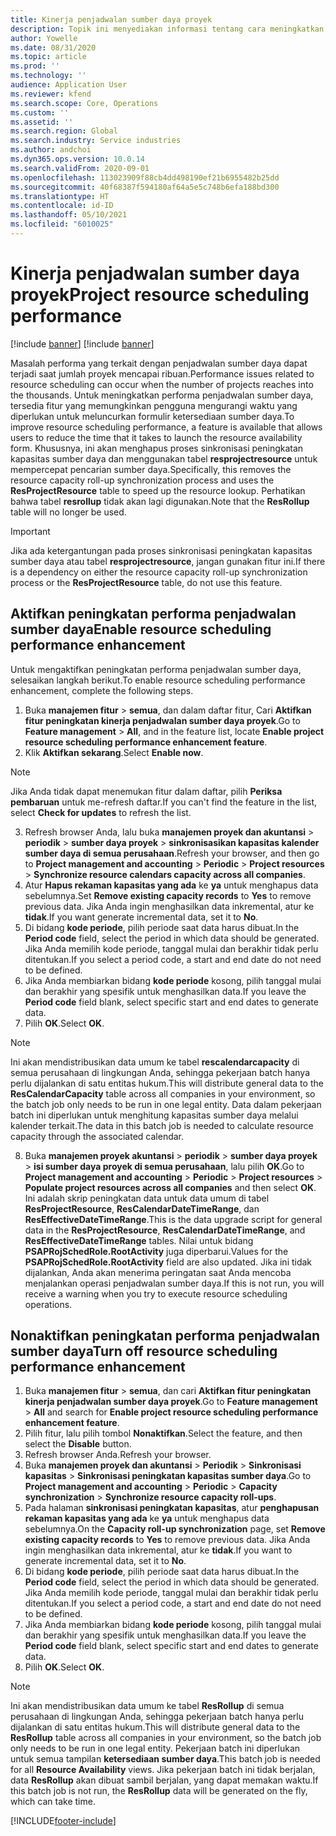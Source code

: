 ```yaml
---
title: Kinerja penjadwalan sumber daya proyek
description: Topik ini menyediakan informasi tentang cara meningkatkan kinerja penjadwalan sumber daya untuk sejumlah besar proyek.
author: Yowelle
ms.date: 08/31/2020
ms.topic: article
ms.prod: ''
ms.technology: ''
audience: Application User
ms.reviewer: kfend
ms.search.scope: Core, Operations
ms.custom: ''
ms.assetid: ''
ms.search.region: Global
ms.search.industry: Service industries
ms.author: andchoi
ms.dyn365.ops.version: 10.0.14
ms.search.validFrom: 2020-09-01
ms.openlocfilehash: 113023909f88cb4dd498190ef21b6955482b25dd
ms.sourcegitcommit: 40f68387f594180af64a5e5c748b6efa188bd300
ms.translationtype: HT
ms.contentlocale: id-ID
ms.lasthandoff: 05/10/2021
ms.locfileid: "6010025"
---
```

# <a name="project-resource-scheduling-performance"></a><span data-ttu-id="cb725-103">Kinerja penjadwalan sumber daya proyek</span><span class="sxs-lookup"><span data-stu-id="cb725-103">Project resource scheduling performance</span></span>

[!include [banner](../includes/banner.md)]
[!include [banner](../includes/preview-banner.md)]


<span data-ttu-id="cb725-104">Masalah performa yang terkait dengan penjadwalan sumber daya dapat terjadi saat jumlah proyek mencapai ribuan.</span><span class="sxs-lookup"><span data-stu-id="cb725-104">Performance issues related to resource scheduling can occur when the number of projects reaches into the thousands.</span></span> <span data-ttu-id="cb725-105">Untuk meningkatkan performa penjadwalan sumber daya, tersedia fitur yang memungkinkan pengguna mengurangi waktu yang diperlukan untuk meluncurkan formulir ketersediaan sumber daya.</span><span class="sxs-lookup"><span data-stu-id="cb725-105">To improve resource scheduling performance, a feature is available that allows users to reduce the time that it takes to launch the resource availability form.</span></span> <span data-ttu-id="cb725-106">Khususnya, ini akan menghapus proses sinkronisasi peningkatan kapasitas sumber daya dan menggunakan tabel **resprojectresource** untuk mempercepat pencarian sumber daya.</span><span class="sxs-lookup"><span data-stu-id="cb725-106">Specifically, this removes the resource capacity roll-up synchronization process and uses the **ResProjectResource** table to speed up the resource lookup.</span></span> <span data-ttu-id="cb725-107">Perhatikan bahwa tabel **resrollup** tidak akan lagi digunakan.</span><span class="sxs-lookup"><span data-stu-id="cb725-107">Note that the **ResRollup** table will no longer be used.</span></span>

> [!IMPORTANT]
> <span data-ttu-id="cb725-108">Jika ada ketergantungan pada proses sinkronisasi peningkatan kapasitas sumber daya atau tabel **resprojectresource**, jangan gunakan fitur ini.</span><span class="sxs-lookup"><span data-stu-id="cb725-108">If there is a dependency on either the resource capacity roll-up synchronization process or the **ResProjectResource** table, do not use this feature.</span></span>

## <a name="enable-resource-scheduling-performance-enhancement"></a><span data-ttu-id="cb725-109">Aktifkan peningkatan performa penjadwalan sumber daya</span><span class="sxs-lookup"><span data-stu-id="cb725-109">Enable resource scheduling performance enhancement</span></span>
<span data-ttu-id="cb725-110">Untuk mengaktifkan peningkatan performa penjadwalan sumber daya, selesaikan langkah berikut.</span><span class="sxs-lookup"><span data-stu-id="cb725-110">To enable resource scheduling performance enhancement, complete the following steps.</span></span>

1. <span data-ttu-id="cb725-111">Buka **manajemen fitur** > **semua**, dan dalam daftar fitur, Cari **Aktifkan fitur peningkatan kinerja penjadwalan sumber daya proyek**.</span><span class="sxs-lookup"><span data-stu-id="cb725-111">Go to **Feature management** > **All**, and in the feature list, locate **Enable project resource scheduling performance enhancement feature**.</span></span>
2. <span data-ttu-id="cb725-112">Klik **Aktifkan sekarang**.</span><span class="sxs-lookup"><span data-stu-id="cb725-112">Select **Enable now**.</span></span>

> [!NOTE]
> <span data-ttu-id="cb725-113">Jika Anda tidak dapat menemukan fitur dalam daftar, pilih **Periksa pembaruan** untuk me-refresh daftar.</span><span class="sxs-lookup"><span data-stu-id="cb725-113">If you can't find the feature in the list, select **Check for updates** to refresh the list.</span></span>

3. <span data-ttu-id="cb725-114">Refresh browser Anda, lalu buka **manajemen proyek dan akuntansi** > **periodik** > **sumber daya proyek** > **sinkronisasikan kapasitas kalender sumber daya di semua perusahaan**.</span><span class="sxs-lookup"><span data-stu-id="cb725-114">Refresh your browser, and then go to **Project management and accounting** > **Periodic** > **Project resources** > **Synchronize resource calendars capacity across all companies**.</span></span>
4. <span data-ttu-id="cb725-115">Atur **Hapus rekaman kapasitas yang ada** ke **ya** untuk menghapus data sebelumnya.</span><span class="sxs-lookup"><span data-stu-id="cb725-115">Set **Remove existing capacity records** to **Yes** to remove previous data.</span></span> <span data-ttu-id="cb725-116">Jika Anda ingin menghasilkan data inkremental, atur ke **tidak**.</span><span class="sxs-lookup"><span data-stu-id="cb725-116">If you want generate incremental data, set it to **No**.</span></span>
5. <span data-ttu-id="cb725-117">Di bidang **kode periode**, pilih periode saat data harus dibuat.</span><span class="sxs-lookup"><span data-stu-id="cb725-117">In the **Period code** field, select the period in which data should be generated.</span></span> <span data-ttu-id="cb725-118">Jika Anda memilih kode periode, tanggal mulai dan berakhir tidak perlu ditentukan.</span><span class="sxs-lookup"><span data-stu-id="cb725-118">If you select a period code, a start and end date do not need to be defined.</span></span>
6. <span data-ttu-id="cb725-119">Jika Anda membiarkan bidang **kode periode** kosong, pilih tanggal mulai dan berakhir yang spesifik untuk menghasilkan data.</span><span class="sxs-lookup"><span data-stu-id="cb725-119">If you leave the **Period code** field blank, select specific start and end dates to generate data.</span></span>
7. <span data-ttu-id="cb725-120">Pilih **OK**.</span><span class="sxs-lookup"><span data-stu-id="cb725-120">Select **OK**.</span></span>

 > [!NOTE]
 > <span data-ttu-id="cb725-121">Ini akan mendistribusikan data umum ke tabel **rescalendarcapacity** di semua perusahaan di lingkungan Anda, sehingga pekerjaan batch hanya perlu dijalankan di satu entitas hukum.</span><span class="sxs-lookup"><span data-stu-id="cb725-121">This will distribute general data to the **ResCalendarCapacity** table across all companies in your environment, so the batch job only needs to be run in one legal entity.</span></span> <span data-ttu-id="cb725-122">Data dalam pekerjaan batch ini diperlukan untuk menghitung kapasitas sumber daya melalui kalender terkait.</span><span class="sxs-lookup"><span data-stu-id="cb725-122">The data in this batch job is needed to calculate resource capacity through the associated calendar.</span></span>

8. <span data-ttu-id="cb725-123">Buka **manajemen proyek akuntansi** > **periodik** > **sumber daya proyek** > **isi sumber daya proyek di semua perusahaan**, lalu pilih **OK**.</span><span class="sxs-lookup"><span data-stu-id="cb725-123">Go to **Project management and accounting** > **Periodic** > **Project resources** > **Populate project resources across all companies** and then select **OK**.</span></span> <span data-ttu-id="cb725-124">Ini adalah skrip peningkatan data untuk data umum di tabel **ResProjectResource**, **ResCalendarDateTimeRange**, dan **ResEffectiveDateTimeRange**.</span><span class="sxs-lookup"><span data-stu-id="cb725-124">This is the data upgrade script for general data in the **ResProjectResource**, **ResCalendarDateTimeRange**, and **ResEffectiveDateTimeRange** tables.</span></span> <span data-ttu-id="cb725-125">Nilai untuk bidang **PSAPRojSchedRole.RootActivity** juga diperbarui.</span><span class="sxs-lookup"><span data-stu-id="cb725-125">Values for the **PSAPRojSchedRole.RootActivity** field are also updated.</span></span> <span data-ttu-id="cb725-126">Jika ini tidak dijalankan, Anda akan menerima peringatan saat Anda mencoba menjalankan operasi penjadwalan sumber daya.</span><span class="sxs-lookup"><span data-stu-id="cb725-126">If this is not run, you will receive a warning when you try to execute resource scheduling operations.</span></span>
 
## <a name="turn-off-resource-scheduling-performance-enhancement"></a><span data-ttu-id="cb725-127">Nonaktifkan peningkatan performa penjadwalan sumber daya</span><span class="sxs-lookup"><span data-stu-id="cb725-127">Turn off resource scheduling performance enhancement</span></span>

1. <span data-ttu-id="cb725-128">Buka **manajemen fitur** > **semua**, dan cari **Aktifkan fitur peningkatan kinerja penjadwalan sumber daya proyek**.</span><span class="sxs-lookup"><span data-stu-id="cb725-128">Go to **Feature management** > **All**  and search for **Enable project resource scheduling performance enhancement feature**.</span></span>
2. <span data-ttu-id="cb725-129">Pilih fitur, lalu pilih tombol **Nonaktifkan**.</span><span class="sxs-lookup"><span data-stu-id="cb725-129">Select the feature, and then select the **Disable** button.</span></span>
3. <span data-ttu-id="cb725-130">Refresh browser Anda.</span><span class="sxs-lookup"><span data-stu-id="cb725-130">Refresh your browser.</span></span>
4. <span data-ttu-id="cb725-131">Buka **manajemen proyek dan akuntansi** > **Periodik** > **Sinkronisasi kapasitas** > **Sinkronisasi peningkatan kapasitas sumber daya**.</span><span class="sxs-lookup"><span data-stu-id="cb725-131">Go to **Project management and accounting** > **Periodic** > **Capacity synchronization** > **Synchronize resource capacity roll-ups**.</span></span>
5. <span data-ttu-id="cb725-132">Pada halaman **sinkronisasi peningkatan kapasitas**, atur **penghapusan rekaman kapasitas yang ada** ke **ya** untuk menghapus data sebelumnya.</span><span class="sxs-lookup"><span data-stu-id="cb725-132">On the **Capacity roll-up synchronization** page, set **Remove existing capacity records** to **Yes** to remove previous data.</span></span> <span data-ttu-id="cb725-133">Jika Anda ingin menghasilkan data inkremental, atur ke **tidak**.</span><span class="sxs-lookup"><span data-stu-id="cb725-133">If you want to generate incremental data, set it to **No**.</span></span>
6. <span data-ttu-id="cb725-134">Di bidang **kode periode**, pilih periode saat data harus dibuat.</span><span class="sxs-lookup"><span data-stu-id="cb725-134">In the **Period code** field, select the period in which data should be generated.</span></span> <span data-ttu-id="cb725-135">Jika Anda memilih kode periode, tanggal mulai dan berakhir tidak perlu ditentukan.</span><span class="sxs-lookup"><span data-stu-id="cb725-135">If you select a period code, a start and end date do not need to be defined.</span></span>
7. <span data-ttu-id="cb725-136">Jika Anda membiarkan bidang **kode periode** kosong, pilih tanggal mulai dan berakhir yang spesifik untuk menghasilkan data.</span><span class="sxs-lookup"><span data-stu-id="cb725-136">If you leave the **Period code** field blank, select specific start and end dates to generate data.</span></span>
8. <span data-ttu-id="cb725-137">Pilih **OK**.</span><span class="sxs-lookup"><span data-stu-id="cb725-137">Select **OK**.</span></span>

> [!NOTE]
> <span data-ttu-id="cb725-138">Ini akan mendistribusikan data umum ke tabel **ResRollup** di semua perusahaan di lingkungan Anda, sehingga pekerjaan batch hanya perlu dijalankan di satu entitas hukum.</span><span class="sxs-lookup"><span data-stu-id="cb725-138">This will distribute general data to the **ResRollup** table across all companies in your environment, so the batch job only needs to be run in one legal entity.</span></span> <span data-ttu-id="cb725-139">Pekerjaan batch ini diperlukan untuk semua tampilan **ketersediaan sumber daya**.</span><span class="sxs-lookup"><span data-stu-id="cb725-139">This batch job is needed for all **Resource Availability** views.</span></span> <span data-ttu-id="cb725-140">Jika pekerjaan batch ini tidak berjalan, data **ResRollup** akan dibuat sambil berjalan, yang dapat memakan waktu.</span><span class="sxs-lookup"><span data-stu-id="cb725-140">If this batch job is not run, the **ResRollup** data will be generated on the fly, which can take time.</span></span>


[!INCLUDE[footer-include](../includes/footer-banner.md)]